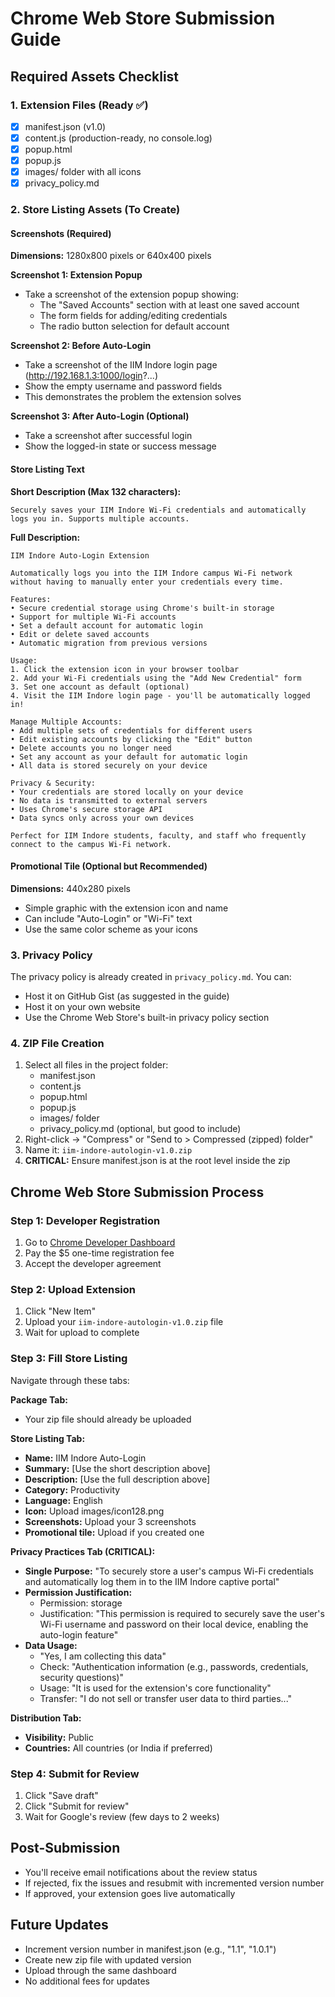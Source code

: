 # Chrome Web Store Submission Guide

## Required Assets Checklist

### 1. Extension Files (Ready ✅)
- [x] manifest.json (v1.0)
- [x] content.js (production-ready, no console.log)
- [x] popup.html
- [x] popup.js
- [x] images/ folder with all icons
- [x] privacy_policy.md

### 2. Store Listing Assets (To Create)

#### Screenshots (Required)
**Dimensions:** 1280x800 pixels or 640x400 pixels

**Screenshot 1: Extension Popup**
- Take a screenshot of the extension popup showing:
  - The "Saved Accounts" section with at least one saved account
  - The form fields for adding/editing credentials
  - The radio button selection for default account

**Screenshot 2: Before Auto-Login**
- Take a screenshot of the IIM Indore login page (http://192.168.1.3:1000/login?...)
- Show the empty username and password fields
- This demonstrates the problem the extension solves

**Screenshot 3: After Auto-Login (Optional)**
- Take a screenshot after successful login
- Show the logged-in state or success message

#### Store Listing Text

**Short Description (Max 132 characters):**
```
Securely saves your IIM Indore Wi-Fi credentials and automatically logs you in. Supports multiple accounts.
```

**Full Description:**
```
IIM Indore Auto-Login Extension

Automatically logs you into the IIM Indore campus Wi-Fi network without having to manually enter your credentials every time.

Features:
• Secure credential storage using Chrome's built-in storage
• Support for multiple Wi-Fi accounts
• Set a default account for automatic login
• Edit or delete saved accounts
• Automatic migration from previous versions

Usage:
1. Click the extension icon in your browser toolbar
2. Add your Wi-Fi credentials using the "Add New Credential" form
3. Set one account as default (optional)
4. Visit the IIM Indore login page - you'll be automatically logged in!

Manage Multiple Accounts:
• Add multiple sets of credentials for different users
• Edit existing accounts by clicking the "Edit" button
• Delete accounts you no longer need
• Set any account as your default for automatic login
• All data is stored securely on your device

Privacy & Security:
• Your credentials are stored locally on your device
• No data is transmitted to external servers
• Uses Chrome's secure storage API
• Data syncs only across your own devices

Perfect for IIM Indore students, faculty, and staff who frequently connect to the campus Wi-Fi network.
```

#### Promotional Tile (Optional but Recommended)
**Dimensions:** 440x280 pixels
- Simple graphic with the extension icon and name
- Can include "Auto-Login" or "Wi-Fi" text
- Use the same color scheme as your icons

### 3. Privacy Policy
The privacy policy is already created in `privacy_policy.md`. You can:
- Host it on GitHub Gist (as suggested in the guide)
- Host it on your own website
- Use the Chrome Web Store's built-in privacy policy section

### 4. ZIP File Creation
1. Select all files in the project folder:
   - manifest.json
   - content.js
   - popup.html
   - popup.js
   - images/ folder
   - privacy_policy.md (optional, but good to include)
2. Right-click → "Compress" or "Send to > Compressed (zipped) folder"
3. Name it: `iim-indore-autologin-v1.0.zip`
4. **CRITICAL:** Ensure manifest.json is at the root level inside the zip

## Chrome Web Store Submission Process

### Step 1: Developer Registration
1. Go to [Chrome Developer Dashboard](https://chrome.google.com/webstore/devconsole/)
2. Pay the $5 one-time registration fee
3. Accept the developer agreement

### Step 2: Upload Extension
1. Click "New Item"
2. Upload your `iim-indore-autologin-v1.0.zip` file
3. Wait for upload to complete

### Step 3: Fill Store Listing
Navigate through these tabs:

**Package Tab:**
- Your zip file should already be uploaded

**Store Listing Tab:**
- **Name:** IIM Indore Auto-Login
- **Summary:** [Use the short description above]
- **Description:** [Use the full description above]
- **Category:** Productivity
- **Language:** English
- **Icon:** Upload images/icon128.png
- **Screenshots:** Upload your 3 screenshots
- **Promotional tile:** Upload if you created one

**Privacy Practices Tab (CRITICAL):**
- **Single Purpose:** "To securely store a user's campus Wi-Fi credentials and automatically log them in to the IIM Indore captive portal"
- **Permission Justification:**
  - Permission: storage
  - Justification: "This permission is required to securely save the user's Wi-Fi username and password on their local device, enabling the auto-login feature"
- **Data Usage:**
  - "Yes, I am collecting this data"
  - Check: "Authentication information (e.g., passwords, credentials, security questions)"
  - Usage: "It is used for the extension's core functionality"
  - Transfer: "I do not sell or transfer user data to third parties..."

**Distribution Tab:**
- **Visibility:** Public
- **Countries:** All countries (or India if preferred)

### Step 4: Submit for Review
1. Click "Save draft"
2. Click "Submit for review"
3. Wait for Google's review (few days to 2 weeks)

## Post-Submission
- You'll receive email notifications about the review status
- If rejected, fix the issues and resubmit with incremented version number
- If approved, your extension goes live automatically

## Future Updates
- Increment version number in manifest.json (e.g., "1.1", "1.0.1")
- Create new zip file with updated version
- Upload through the same dashboard
- No additional fees for updates
